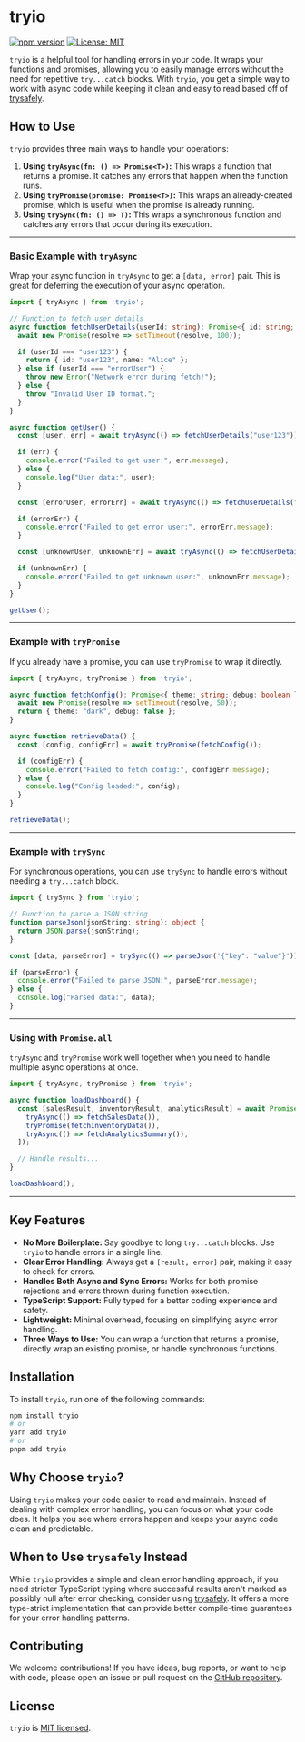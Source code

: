 # tryio

[![npm version](https://badge.fury.io/js/tryio.svg)](https://www.npmjs.com/package/tryio)
[![License: MIT](https://img.shields.io/badge/License-MIT-yellow.svg)](https://opensource.org/licenses/MIT)

`tryio` is a helpful tool for handling errors in your code. It wraps your functions and promises, allowing you to easily manage errors without the need for repetitive `try...catch` blocks. With `tryio`, you get a simple way to work with async code while keeping it clean and easy to read based off of [trysafely](https://www.npmjs.com/package/trysafely).

## How to Use

`tryio` provides three main ways to handle your operations:

1. **Using `tryAsync(fn: () => Promise<T>)`:** This wraps a function that returns a promise. It catches any errors that happen when the function runs.
2. **Using `tryPromise(promise: Promise<T>)`:** This wraps an already-created promise, which is useful when the promise is already running.
3. **Using `trySync(fn: () => T)`:** This wraps a synchronous function and catches any errors that occur during its execution.

---

### Basic Example with `tryAsync`

Wrap your async function in `tryAsync` to get a `[data, error]` pair. This is great for deferring the execution of your async operation.

```typescript
import { tryAsync } from 'tryio';

// Function to fetch user details
async function fetchUserDetails(userId: string): Promise<{ id: string; name: string }> {
  await new Promise(resolve => setTimeout(resolve, 100));

  if (userId === "user123") {
    return { id: "user123", name: "Alice" };
  } else if (userId === "errorUser") {
    throw new Error("Network error during fetch!");
  } else {
    throw "Invalid User ID format.";
  }
}

async function getUser() {
  const [user, err] = await tryAsync(() => fetchUserDetails("user123"));

  if (err) {
    console.error("Failed to get user:", err.message);
  } else {
    console.log("User data:", user);
  }

  const [errorUser, errorErr] = await tryAsync(() => fetchUserDetails("errorUser"));

  if (errorErr) {
    console.error("Failed to get error user:", errorErr.message);
  }

  const [unknownUser, unknownErr] = await tryAsync(() => fetchUserDetails("unknownUser"));

  if (unknownErr) {
    console.error("Failed to get unknown user:", unknownErr.message);
  }
}

getUser();
```

---

### Example with `tryPromise`

If you already have a promise, you can use `tryPromise` to wrap it directly.

```typescript
import { tryAsync, tryPromise } from 'tryio';

async function fetchConfig(): Promise<{ theme: string; debug: boolean }> {
  await new Promise(resolve => setTimeout(resolve, 50));
  return { theme: "dark", debug: false };
}

async function retrieveData() {
  const [config, configErr] = await tryPromise(fetchConfig());

  if (configErr) {
    console.error("Failed to fetch config:", configErr.message);
  } else {
    console.log("Config loaded:", config);
  }
}

retrieveData();
```

---

### Example with `trySync`

For synchronous operations, you can use `trySync` to handle errors without needing a `try...catch` block.

```typescript
import { trySync } from 'tryio';

// Function to parse a JSON string
function parseJson(jsonString: string): object {
  return JSON.parse(jsonString);
}

const [data, parseError] = trySync(() => parseJson('{"key": "value"}'));

if (parseError) {
  console.error("Failed to parse JSON:", parseError.message);
} else {
  console.log("Parsed data:", data);
}
```

---

### Using with `Promise.all`

`tryAsync` and `tryPromise` work well together when you need to handle multiple async operations at once.

```typescript
import { tryAsync, tryPromise } from 'tryio';

async function loadDashboard() {
  const [salesResult, inventoryResult, analyticsResult] = await Promise.all([
    tryAsync(() => fetchSalesData()),
    tryPromise(fetchInventoryData()),
    tryAsync(() => fetchAnalyticsSummary()),
  ]);

  // Handle results...
}

loadDashboard();
```

---

## Key Features

- **No More Boilerplate:** Say goodbye to long `try...catch` blocks. Use `tryio` to handle errors in a single line.
- **Clear Error Handling:** Always get a `[result, error]` pair, making it easy to check for errors.
- **Handles Both Async and Sync Errors:** Works for both promise rejections and errors thrown during function execution.
- **TypeScript Support:** Fully typed for a better coding experience and safety.
- **Lightweight:** Minimal overhead, focusing on simplifying async error handling.
- **Three Ways to Use:** You can wrap a function that returns a promise, directly wrap an existing promise, or handle synchronous functions.

## Installation

To install `tryio`, run one of the following commands:

```bash
npm install tryio
# or
yarn add tryio
# or
pnpm add tryio
```

## Why Choose `tryio`?

Using `tryio` makes your code easier to read and maintain. Instead of dealing with complex error handling, you can focus on what your code does. It helps you see where errors happen and keeps your async code clean and predictable.

## When to Use `trysafely` Instead

While `tryio` provides a simple and clean error handling approach, if you need stricter TypeScript typing where successful results aren't marked as possibly null after error checking, consider using [trysafely](https://www.npmjs.com/package/trysafely). It offers a more type-strict implementation that can provide better compile-time guarantees for your error handling patterns.

## Contributing

We welcome contributions! If you have ideas, bug reports, or want to help with code, please open an issue or pull request on the [GitHub repository](https://github.com/EllyBax/tryio.git).

## License

`tryio` is [MIT licensed](LICENSE).